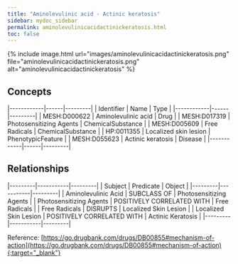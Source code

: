 ```yaml
---
title: "Aminolevulinic acid - Actinic keratosis"
sidebar: mydoc_sidebar
permalink: aminolevulinicacidactinickeratosis.html
toc: false 
---
```


{% include image.html url="images/aminolevulinicacidactinickeratosis.png" file="aminolevulinicacidactinickeratosis.png" alt="aminolevulinicacidactinickeratosis" %}

## Concepts

|------------|------|---------|
| Identifier | Name | Type    |
|------------|------|---------|
| MESH:D000622 | Aminolevulinic acid | Drug |
| MESH:D017319 | Photosensitizing Agents | ChemicalSubstance |
| MESH:D005609 | Free Radicals | ChemicalSubstance |
| HP:0011355 | Localized skin lesion | PhenotypicFeature |
| MESH:D055623 | Actinic keratosis | Disease |
|------------|------|---------|

## Relationships

|---------|-----------|---------|
| Subject | Predicate | Object  |
|---------|-----------|---------|
| Aminolevulinic Acid | SUBCLASS OF | Photosensitizing Agents |
| Photosensitizing Agents | POSITIVELY CORRELATED WITH | Free Radicals |
| Free Radicals | DISRUPTS | Localized Skin Lesion |
| Localized Skin Lesion | POSITIVELY CORRELATED WITH | Actinic Keratosis |
|---------|-----------|---------|

Reference: [https://go.drugbank.com/drugs/DB00855#mechanism-of-action](https://go.drugbank.com/drugs/DB00855#mechanism-of-action){:target="_blank"}